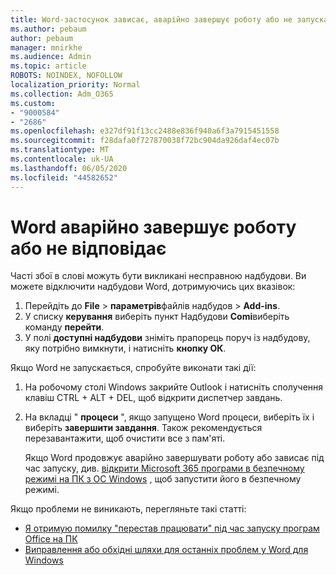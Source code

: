 ```yaml
---
title: Word-застосунок зависає, аварійно завершує роботу або не запускається
ms.author: pebaum
author: pebaum
manager: mnirkhe
ms.audience: Admin
ms.topic: article
ROBOTS: NOINDEX, NOFOLLOW
localization_priority: Normal
ms.collection: Adm_O365
ms.custom:
- "9000584"
- "2686"
ms.openlocfilehash: e327df91f13cc2488e836f940a6f3a7915451558
ms.sourcegitcommit: f28dafa0f727870038f72bc904da926daf4ec07b
ms.translationtype: MT
ms.contentlocale: uk-UA
ms.lasthandoff: 06/05/2020
ms.locfileid: "44582652"
---
```

# <a name="word-crashes-or-doesnt-respond"></a>Word аварійно завершує роботу або не відповідає

Часті збої в слові можуть бути викликані несправною надбудови. Ви можете відключити надбудови Word, дотримуючись цих вказівок:

1. Перейдіть до **File**  >  **параметрів**файлів надбудов  >  **Add-ins**.
2. У списку **керування** виберіть пункт Надбудови **Comі**виберіть команду **перейти**.
3. У полі **доступні надбудови** зніміть прапорець поруч із надбудову, яку потрібно вимкнути, і натисніть **кнопку ОК**.

Якщо Word не запускається, спробуйте виконати такі дії:

1.   На робочому столі Windows закрийте Outlook і натисніть сполучення клавіш CTRL + ALT + DEL, щоб відкрити диспетчер завдань. 
2. На вкладці " **процеси** ", якщо запущено Word процеси, виберіть їх і виберіть **завершити завдання**. Також рекомендується перезавантажити, щоб очистити все з пам'яті.

    Якщо Word продовжує аварійно завершувати роботу або зависає під час запуску, див. [відкрити Microsoft 365 програми в безпечному режимі на ПК з ОС Windows](https://support.office.com/article/Open-Office-apps-in-safe-mode-on-a-Windows-PC-dedf944a-5f4b-4afb-a453-528af4f7ac72) , щоб запустити його в безпечному режимі.

Якщо проблеми не виникають, перегляньте такі статті: 
- [Я отримую помилку "перестав працювати" під час запуску програм Office на ПК](https://support.office.com/article/52bd7985-4e99-4a35-84c8-2d9b8301a2fa)
- [Виправлення або обхідні шляхи для останніх проблем у Word для Windows](https://support.office.com/article/bf6bf17c-2807-4871-83ce-e337ae8f0b86)